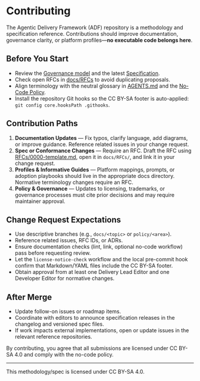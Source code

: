 # Contributing

The Agentic Delivery Framework (ADF) repository is a methodology and specification reference. Contributions should improve documentation, governance clarity, or platform profiles—**no executable code belongs here**.

## Before You Start

- Review the [Governance model](GOVERNANCE.md) and the latest [Specification](specs/spec.v0.3.0.md).
- Check open RFCs in [docs/RFCs](RFCs/README.md) to avoid duplicating proposals.
- Align terminology with the neutral glossary in [AGENTS.md](../AGENTS.md) and the [No-Code Policy](NO-CODE-POLICY.md).
- Install the repository Git hooks so the CC BY-SA footer is auto-applied: `git config core.hooksPath .githooks`.

## Contribution Paths

1. **Documentation Updates** — Fix typos, clarify language, add diagrams, or improve guidance. Reference related issues in your change request.
2. **Spec or Conformance Changes** — Require an RFC. Draft the RFC using [RFCs/0000-template.md](RFCs/0000-template.md), open it in `docs/RFCs/`, and link it in your change request.
3. **Profiles & Informative Guides** — Platform mappings, prompts, or adoption playbooks should live in the appropriate docs directory. Normative terminology changes require an RFC.
4. **Policy & Governance** — Updates to licensing, trademarks, or governance processes must cite prior decisions and may require maintainer approval.

## Change Request Expectations

- Use descriptive branches (e.g., `docs/<topic>` or `policy/<area>`).
- Reference related issues, RFC IDs, or ADRs.
- Ensure documentation checks (lint, link, optional no-code workflow) pass before requesting review.
- Let the `license-notice-check` workflow and the local pre-commit hook confirm that Markdown/YAML files include the CC BY-SA footer.
- Obtain approval from at least one Delivery Lead Editor and one Developer Editor for normative changes.

## After Merge

- Update follow-on issues or roadmap items.
- Coordinate with editors to announce specification releases in the changelog and versioned spec files.
- If work impacts external implementations, open or update issues in the relevant reference repositories.

By contributing, you agree that all submissions are licensed under CC BY-SA 4.0 and comply with the no-code policy.

---

This methodology/spec is licensed under CC BY-SA 4.0.
